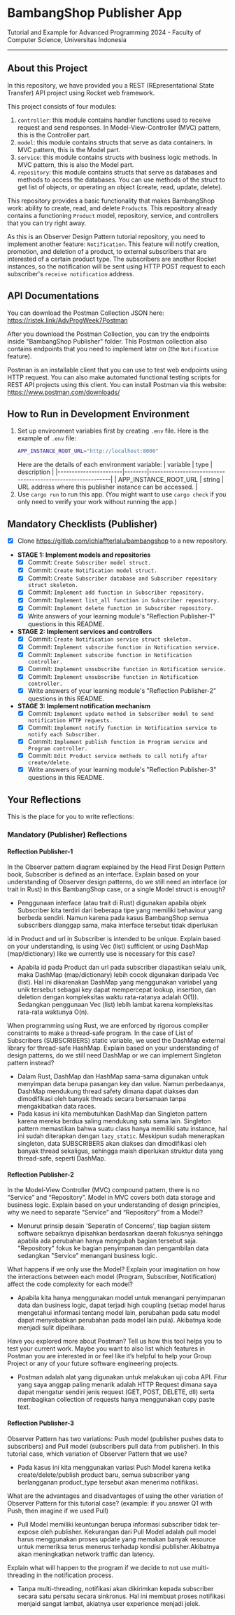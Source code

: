 # BambangShop Publisher App
Tutorial and Example for Advanced Programming 2024 - Faculty of Computer Science, Universitas Indonesia

---

## About this Project
In this repository, we have provided you a REST (REpresentational State Transfer) API project using Rocket web framework.

This project consists of four modules:
1.  `controller`: this module contains handler functions used to receive request and send responses.
    In Model-View-Controller (MVC) pattern, this is the Controller part.
2.  `model`: this module contains structs that serve as data containers.
    In MVC pattern, this is the Model part.
3.  `service`: this module contains structs with business logic methods.
    In MVC pattern, this is also the Model part.
4.  `repository`: this module contains structs that serve as databases and methods to access the databases.
    You can use methods of the struct to get list of objects, or operating an object (create, read, update, delete).

This repository provides a basic functionality that makes BambangShop work: ability to create, read, and delete `Product`s.
This repository already contains a functioning `Product` model, repository, service, and controllers that you can try right away.

As this is an Observer Design Pattern tutorial repository, you need to implement another feature: `Notification`.
This feature will notify creation, promotion, and deletion of a product, to external subscribers that are interested of a certain product type.
The subscribers are another Rocket instances, so the notification will be sent using HTTP POST request to each subscriber's `receive notification` address.

## API Documentations

You can download the Postman Collection JSON here: https://ristek.link/AdvProgWeek7Postman

After you download the Postman Collection, you can try the endpoints inside "BambangShop Publisher" folder.
This Postman collection also contains endpoints that you need to implement later on (the `Notification` feature).

Postman is an installable client that you can use to test web endpoints using HTTP request.
You can also make automated functional testing scripts for REST API projects using this client.
You can install Postman via this website: https://www.postman.com/downloads/

## How to Run in Development Environment
1.  Set up environment variables first by creating `.env` file.
    Here is the example of `.env` file:
    ```bash
    APP_INSTANCE_ROOT_URL="http://localhost:8000"
    ```
    Here are the details of each environment variable:
    | variable              | type   | description                                                |
    |-----------------------|--------|------------------------------------------------------------|
    | APP_INSTANCE_ROOT_URL | string | URL address where this publisher instance can be accessed. |
2.  Use `cargo run` to run this app.
    (You might want to use `cargo check` if you only need to verify your work without running the app.)

## Mandatory Checklists (Publisher)
-   [x] Clone https://gitlab.com/ichlaffterlalu/bambangshop to a new repository.
-   **STAGE 1: Implement models and repositories**
    -   [x] Commit: `Create Subscriber model struct.`
    -   [x] Commit: `Create Notification model struct.`
    -   [x] Commit: `Create Subscriber database and Subscriber repository struct skeleton.`
    -   [x] Commit: `Implement add function in Subscriber repository.`
    -   [x] Commit: `Implement list_all function in Subscriber repository.`
    -   [x] Commit: `Implement delete function in Subscriber repository.`
    -   [x] Write answers of your learning module's "Reflection Publisher-1" questions in this README.
-   **STAGE 2: Implement services and controllers**
    -   [x] Commit: `Create Notification service struct skeleton.`
    -   [X] Commit: `Implement subscribe function in Notification service.`
    -   [X] Commit: `Implement subscribe function in Notification controller.`
    -   [X] Commit: `Implement unsubscribe function in Notification service.`
    -   [X] Commit: `Implement unsubscribe function in Notification controller.`
    -   [X] Write answers of your learning module's "Reflection Publisher-2" questions in this README.
-   **STAGE 3: Implement notification mechanism**
    -   [X] Commit: `Implement update method in Subscriber model to send notification HTTP requests.`
    -   [X] Commit: `Implement notify function in Notification service to notify each Subscriber.`
    -   [X] Commit: `Implement publish function in Program service and Program controller.`
    -   [X] Commit: `Edit Product service methods to call notify after create/delete.`
    -   [X] Write answers of your learning module's "Reflection Publisher-3" questions in this README.

## Your Reflections
This is the place for you to write reflections:

### Mandatory (Publisher) Reflections

#### Reflection Publisher-1

In the Observer pattern diagram explained by the Head First Design Pattern book, Subscriber is defined as an interface. Explain based on your understanding of Observer design patterns, do we still need an interface (or trait in Rust) in this BambangShop case, or a single Model struct is enough?
- Penggunaan interface (atau trait di Rust) digunakan apabila objek Subscriber kita terdiri dari beberapa tipe yang memiliki behaviour yang berbeda sendiri. Namun karena pada kasus BambangShop semua subscribers dianggap sama, maka interface tersebut tidak diperlukan

id in Product and url in Subscriber is intended to be unique. Explain based on your understanding, is using Vec (list) sufficient or using DashMap (map/dictionary) like we currently use is necessary for this case?
- Apabila id pada Product dan url pada subscriber diapastikan selalu unik, maka DashMap (map/dictionary) lebih cocok digunakan daripada Vec (list). Hal ini dikarenakan DashMap yang menggunakan variabel yang unik tersebut sebagai key dapat mempercepat lookup, insertion, dan deletion dengan kompleksitas waktu rata-ratanya adalah O(1)). Sedangkan penggunaan Vec (list) lebih lambat karena kompleksitas rata-rata waktunya O(n).

When programming using Rust, we are enforced by rigorous compiler constraints to make a thread-safe program. In the case of List of Subscribers (SUBSCRIBERS) static variable, we used the DashMap external library for thread-safe HashMap. Explain based on your understanding of design patterns, do we still need DashMap or we can implement Singleton pattern instead?
- Dalam Rust, DashMap dan HashMap sama-sama digunakan untuk menyimpan data berupa pasangan key dan value. Namun perbedaanya, DashMap mendukung thread safety dimana dapat diakses dan dimodifikasi oleh banyak threads secara bersamaan tanpa mengakibatkan data races.
- Pada kasus ini kita membutuhkan DashMap dan Singleton pattern karena mereka berdua saling mendukung satu sama lain. Singleton pattern memastikan bahwa suatu class hanya memiliki satu instance, hal ini sudah diterapkan dengan `lazy_static`. Meskipun sudah menerapkan singleton, data SUBSCRIBERS akan diakses dan dimodifikasi oleh banyak thread sekaligus, sehingga maish diperlukan struktur data yang thread-safe, seperti DashMap.


#### Reflection Publisher-2

In the Model-View Controller (MVC) compound pattern, there is no “Service” and “Repository”. Model in MVC covers both data storage and business logic. Explain based on your understanding of design principles, why we need to separate “Service” and “Repository” from a Model?
- Menurut prinsip desain 'Seperatin of Concerns', tiap bagian sistem software sebaiknya dipisahkan berdasarkan daerah fokusnya sehingga apabila ada perubahan hanya mengubah bagian tersebut saja. "Repository" fokus ke bagian penyimpanan dan pengambilan data sedangkan "Service" menangani business logic.

What happens if we only use the Model? Explain your imagination on how the interactions between each model (Program, Subscriber, Notification) affect the code complexity for each model?
- Apabila kita hanya menggunakan model untuk menangani penyimpanan data dan business logic, dapat terjadi high coupling (setiap model harus mengetahui informasi tentang model lain, perubahan pada satu model dapat menyebabkan perubahan pada model lain pula). Akibatnya kode menjadi sulit dipelihara.

Have you explored more about Postman? Tell us how this tool helps you to test your current work. Maybe you want to also list which features in Postman you are interested in or feel like it’s helpful to help your Group Project or any of your future software engineering projects.
- Postman adalah alat yang digunakan untuk melakukan uji coba API. Fitur yang saya anggap paling menarik adalah HTTP Request dimana saya dapat mengatur sendiri jenis request (GET, POST, DELETE, dll) serta membagikan collection of requests hanya menggunakan copy paste text. 


#### Reflection Publisher-3
Observer Pattern has two variations: Push model (publisher pushes data to subscribers) and Pull model (subscribers pull data from publisher). In this tutorial case, which variation of Observer Pattern that we use?
- Pada kasus ini kita menggunakan variasi Push Model karena ketika create/delete/publish product baru, semua subscriber yang berlangganan product_type tersebut akan menerima notifikasi.

What are the advantages and disadvantages of using the other variation of Observer Pattern for this tutorial case? (example: if you answer Q1 with Push, then imagine if we used Pull)
- Pull Model memiliki keuntungan berupa informasi subscriber tidak ter-expose oleh publisher. Kekurangan dari Pull Model adalah pull model harus menggunakan proses update yang memakan banyak resource untuk memeriksa terus menerus terhadap kondisi publisher.Akibatnya akan meningkatkan network traffic dan latency.

Explain what will happen to the program if we decide to not use multi-threading in the notification process.
- Tanpa multi-threading, notifikasi akan dikirimkan kepada subscriber secara satu persatu secara sinkronus. Hal ini membuat proses notifikasi menjaid sangat lambat, akiatnya user experience menjadi jelek.
